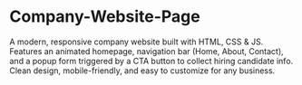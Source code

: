 # Company-Website-Page
A modern, responsive company website built with HTML, CSS &amp; JS. Features an animated homepage, navigation bar (Home, About, Contact), and a popup form triggered by a CTA button to collect hiring candidate info. Clean design, mobile-friendly, and easy to customize for any business.
